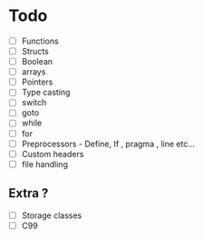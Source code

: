 # Todo
- [ ] Functions
- [ ] Structs
- [ ] Boolean
- [ ] arrays
- [ ] Pointers
- [ ] Type casting
- [ ] switch 
- [ ] goto
- [ ] while
- [ ] for
- [ ] Preprocessors - Define, If , pragma , line etc...
- [ ] Custom headers
- [ ] file handling

## Extra ?
- [ ] Storage classes
- [ ] C99